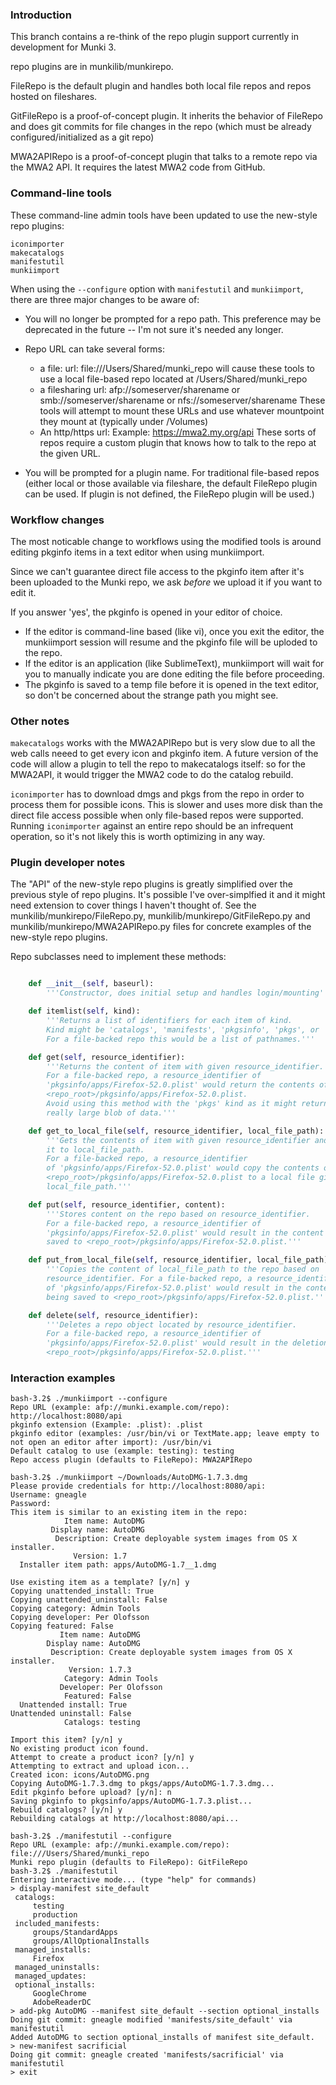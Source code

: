 ### Introduction
This branch contains a re-think of the repo plugin support currently in development for Munki 3.

repo plugins are in munkilib/munkirepo.

FileRepo is the default plugin and handles both local file repos and repos hosted on fileshares.

GitFileRepo is a proof-of-concept plugin. It inherits the behavior of FileRepo and does git commits for file changes in the repo (which must be already configured/initialized as a git repo)

MWA2APIRepo is a proof-of-concept plugin that talks to a remote repo via the MWA2 API. It requires the latest MWA2 code from GitHub.

### Command-line tools
These command-line admin tools have been updated to use the new-style repo plugins:

`iconimporter`  
`makecatalogs`  
`manifestutil`  
`munkiimport`  

When using the `--configure` option with `manifestutil` and `munkiimport`, there are three major changes to be aware of:

- You will no longer be prompted for a repo path. This preference may be deprecated in the future -- I'm not sure it's needed any longer.

- Repo URL can take several forms:
   - a file: url: file:///Users/Shared/munki\_repo will cause these tools to use a local file-based repo located at /Users/Shared/munki_repo
   - a filesharing url: afp://someserver/sharename or smb://someserver/sharename or nfs://someserver/sharename These tools will attempt to mount these URLs and use whatever mountpoint they mount at (typically under /Volumes)
   - An http/https url: Example: https://mwa2.my.org/api These sorts of repos require a custom plugin that knows how to talk to the repo at the given URL.

- You will be prompted for a plugin name. For traditional file-based repos (either local or those available via fileshare, the default FileRepo plugin can be used. If plugin is not defined, the FileRepo plugin will be used.)

### Workflow changes
The most noticable change to workflows using the modified tools is around editing pkginfo items in a text editor when using munkiimport.

Since we can't guarantee direct file access to the pkginfo item after it's been uploaded to the Munki repo, we ask _before_ we upload it if you want to edit it.

If you answer 'yes', the pkginfo is opened in your editor of choice. 
- If the editor is command-line based (like vi), once you exit the editor, the munkiimport session will resume and the pkginfo file will be uploded to the repo.
- If the editor is an application (like SublimeText), munkiimport will wait for you to manually indicate you are done editing the file before proceeding.
- The pkginfo is saved to a temp file before it is opened in the text editor, so don't be concerned about the strange path you might see.

### Other notes
`makecatalogs` works with the MWA2APIRepo but is very slow due to all the web calls neeed to get every icon and pkginfo item. A future version of the code will allow a plugin to tell the repo to makecatalogs itself: so for the MWA2API, it would trigger the MWA2 code to do the catalog rebuild.

`iconimporter` has to download dmgs and pkgs from the repo in order to process them for possible icons. This is slower and uses more disk than the direct file access possible when only file-based repos were supported. Running `iconimporter` against an entire repo should be an infrequent operation, so it's not likely this is worth optimizing in any way.

### Plugin developer notes
The "API" of the new-style repo plugins is greatly simplified over the previous style of repo plugins. It's possible I've over-simplfied it and it might need extension to cover things I haven't thought of. See the munkilib/munkirepo/FileRepo.py, munkilib/munkirepo/GitFileRepo.py and munkilib/munkirepo/MWA2APIRepo.py files for concrete examples of the new-style repo plugins.

Repo subclasses need to implement these methods:

```python

    def __init__(self, baseurl):
        '''Constructor, does initial setup and handles login/mounting'''

    def itemlist(self, kind):
        '''Returns a list of identifiers for each item of kind.
        Kind might be 'catalogs', 'manifests', 'pkgsinfo', 'pkgs', or 'icons'.
        For a file-backed repo this would be a list of pathnames.'''

    def get(self, resource_identifier):
        '''Returns the content of item with given resource_identifier.
        For a file-backed repo, a resource_identifier of
        'pkgsinfo/apps/Firefox-52.0.plist' would return the contents of
        <repo_root>/pkgsinfo/apps/Firefox-52.0.plist.
        Avoid using this method with the 'pkgs' kind as it might return a
        really large blob of data.'''

    def get_to_local_file(self, resource_identifier, local_file_path):
        '''Gets the contents of item with given resource_identifier and saves
        it to local_file_path.
        For a file-backed repo, a resource_identifier
        of 'pkgsinfo/apps/Firefox-52.0.plist' would copy the contents of
        <repo_root>/pkgsinfo/apps/Firefox-52.0.plist to a local file given by
        local_file_path.'''

    def put(self, resource_identifier, content):
        '''Stores content on the repo based on resource_identifier.
        For a file-backed repo, a resource_identifier of
        'pkgsinfo/apps/Firefox-52.0.plist' would result in the content being
        saved to <repo_root>/pkgsinfo/apps/Firefox-52.0.plist.'''

    def put_from_local_file(self, resource_identifier, local_file_path):
        '''Copies the content of local_file_path to the repo based on
        resource_identifier. For a file-backed repo, a resource_identifier
        of 'pkgsinfo/apps/Firefox-52.0.plist' would result in the content
        being saved to <repo_root>/pkgsinfo/apps/Firefox-52.0.plist.'''

    def delete(self, resource_identifier):
        '''Deletes a repo object located by resource_identifier.
        For a file-backed repo, a resource_identifier of
        'pkgsinfo/apps/Firefox-52.0.plist' would result in the deletion of
        <repo_root>/pkgsinfo/apps/Firefox-52.0.plist.'''
```

### Interaction examples
```
bash-3.2$ ./munkiimport --configure
Repo URL (example: afp://munki.example.com/repo): http://localhost:8080/api
pkginfo extension (Example: .plist): .plist
pkginfo editor (examples: /usr/bin/vi or TextMate.app; leave empty to not open an editor after import): /usr/bin/vi
Default catalog to use (example: testing): testing
Repo access plugin (defaults to FileRepo): MWA2APIRepo
```

```
bash-3.2$ ./munkiimport ~/Downloads/AutoDMG-1.7.3.dmg 
Please provide credentials for http://localhost:8080/api:
Username: gneagle
Password: 
This item is similar to an existing item in the repo:
            Item name: AutoDMG
         Display name: AutoDMG
          Description: Create deployable system images from OS X installer.
              Version: 1.7
  Installer item path: apps/AutoDMG-1.7__1.dmg

Use existing item as a template? [y/n] y
Copying unattended_install: True
Copying unattended_uninstall: False
Copying category: Admin Tools
Copying developer: Per Olofsson
Copying featured: False
           Item name: AutoDMG
        Display name: AutoDMG
         Description: Create deployable system images from OS X installer.
             Version: 1.7.3
            Category: Admin Tools
           Developer: Per Olofsson
            Featured: False
  Unattended install: True
Unattended uninstall: False
            Catalogs: testing

Import this item? [y/n] y
No existing product icon found.
Attempt to create a product icon? [y/n] y
Attempting to extract and upload icon...
Created icon: icons/AutoDMG.png
Copying AutoDMG-1.7.3.dmg to pkgs/apps/AutoDMG-1.7.3.dmg...
Edit pkginfo before upload? [y/n]: n
Saving pkginfo to pkgsinfo/apps/AutoDMG-1.7.3.plist...
Rebuild catalogs? [y/n] y
Rebuilding catalogs at http://localhost:8080/api...
```

```
bash-3.2$ ./manifestutil --configure
Repo URL (example: afp://munki.example.com/repo): file:///Users/Shared/munki_repo
Munki repo plugin (defaults to FileRepo): GitFileRepo
bash-3.2$ ./manifestutil 
Entering interactive mode... (type "help" for commands)
> display-manifest site_default
 catalogs:
     testing
     production
 included_manifests:
     groups/StandardApps
     groups/AllOptionalInstalls
 managed_installs:
     Firefox
 managed_uninstalls:
 managed_updates:
 optional_installs:
     GoogleChrome
     AdobeReaderDC
> add-pkg AutoDMG --manifest site_default --section optional_installs
Doing git commit: gneagle modified 'manifests/site_default' via manifestutil
Added AutoDMG to section optional_installs of manifest site_default.
> new-manifest sacrificial
Doing git commit: gneagle created 'manifests/sacrificial' via manifestutil
> exit
```